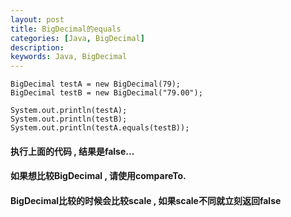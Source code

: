 ```yaml
---
layout: post  
title: BigDecimal的equals  
categories: [Java, BigDecimal]  
description:  
keywords: Java, BigDecimal  
---
```


```
BigDecimal testA = new BigDecimal(79);
BigDecimal testB = new BigDecimal("79.00");
 
System.out.println(testA);
System.out.println(testB);
System.out.println(testA.equals(testB));
```

#### 执行上面的代码 , 结果是false...

#### 如果想比较BigDecimal , 请使用compareTo.

#### BigDecimal比较的时候会比较scale , 如果scale不同就立刻返回false

